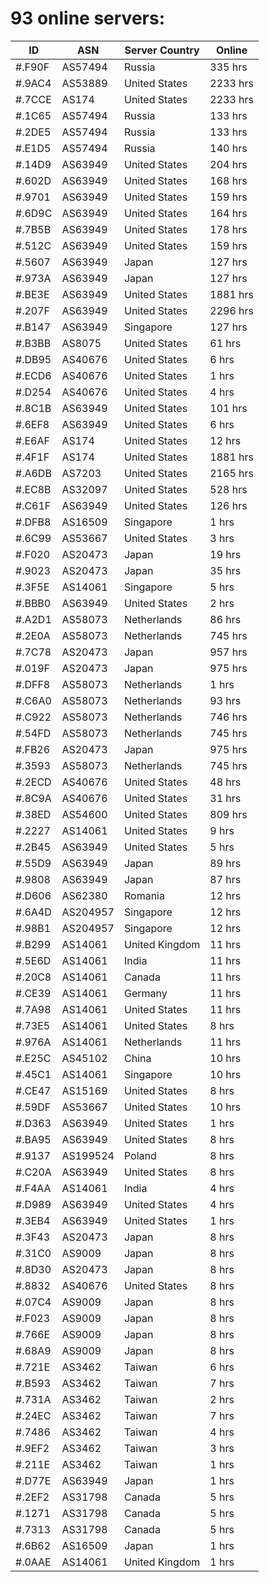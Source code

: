 # 93 online servers:

| ID | ASN | Server Country | Online |
| ------ | ------ | ------ | ------ |
| #.F90F | AS57494 | Russia | 335 hrs |
| #.9AC4 | AS53889 | United States | 2233 hrs |
| #.7CCE | AS174 | United States | 2233 hrs |
| #.1C65 | AS57494 | Russia | 133 hrs |
| #.2DE5 | AS57494 | Russia | 133 hrs |
| #.E1D5 | AS57494 | Russia | 140 hrs |
| #.14D9 | AS63949 | United States | 204 hrs |
| #.602D | AS63949 | United States | 168 hrs |
| #.9701 | AS63949 | United States | 159 hrs |
| #.6D9C | AS63949 | United States | 164 hrs |
| #.7B5B | AS63949 | United States | 178 hrs |
| #.512C | AS63949 | United States | 159 hrs |
| #.5607 | AS63949 | Japan | 127 hrs |
| #.973A | AS63949 | Japan | 127 hrs |
| #.BE3E | AS63949 | United States | 1881 hrs |
| #.207F | AS63949 | United States | 2296 hrs |
| #.B147 | AS63949 | Singapore | 127 hrs |
| #.B3BB | AS8075 | United States | 61 hrs |
| #.DB95 | AS40676 | United States | 6 hrs |
| #.ECD6 | AS40676 | United States | 1 hrs |
| #.D254 | AS40676 | United States | 4 hrs |
| #.8C1B | AS63949 | United States | 101 hrs |
| #.6EF8 | AS63949 | United States | 6 hrs |
| #.E6AF | AS174 | United States | 12 hrs |
| #.4F1F | AS174 | United States | 1881 hrs |
| #.A6DB | AS7203 | United States | 2165 hrs |
| #.EC8B | AS32097 | United States | 528 hrs |
| #.C61F | AS63949 | United States | 126 hrs |
| #.DFB8 | AS16509 | Singapore | 1 hrs |
| #.6C99 | AS53667 | United States | 3 hrs |
| #.F020 | AS20473 | Japan | 19 hrs |
| #.9023 | AS20473 | Japan | 35 hrs |
| #.3F5E | AS14061 | Singapore | 5 hrs |
| #.BBB0 | AS63949 | United States | 2 hrs |
| #.A2D1 | AS58073 | Netherlands | 86 hrs |
| #.2E0A | AS58073 | Netherlands | 745 hrs |
| #.7C78 | AS20473 | Japan | 957 hrs |
| #.019F | AS20473 | Japan | 975 hrs |
| #.DFF8 | AS58073 | Netherlands | 1 hrs |
| #.C6A0 | AS58073 | Netherlands | 93 hrs |
| #.C922 | AS58073 | Netherlands | 746 hrs |
| #.54FD | AS58073 | Netherlands | 745 hrs |
| #.FB26 | AS20473 | Japan | 975 hrs |
| #.3593 | AS58073 | Netherlands | 745 hrs |
| #.2ECD | AS40676 | United States | 48 hrs |
| #.8C9A | AS40676 | United States | 31 hrs |
| #.38ED | AS54600 | United States | 809 hrs |
| #.2227 | AS14061 | United States | 9 hrs |
| #.2B45 | AS63949 | United States | 5 hrs |
| #.55D9 | AS63949 | Japan | 89 hrs |
| #.9808 | AS63949 | Japan | 87 hrs |
| #.D606 | AS62380 | Romania | 12 hrs |
| #.6A4D | AS204957 | Singapore | 12 hrs |
| #.98B1 | AS204957 | Singapore | 12 hrs |
| #.B299 | AS14061 | United Kingdom | 11 hrs |
| #.5E6D | AS14061 | India | 11 hrs |
| #.20C8 | AS14061 | Canada | 11 hrs |
| #.CE39 | AS14061 | Germany | 11 hrs |
| #.7A98 | AS14061 | United States | 11 hrs |
| #.73E5 | AS14061 | United States | 8 hrs |
| #.976A | AS14061 | Netherlands | 11 hrs |
| #.E25C | AS45102 | China | 10 hrs |
| #.45C1 | AS14061 | Singapore | 10 hrs |
| #.CE47 | AS15169 | United States | 8 hrs |
| #.59DF | AS53667 | United States | 10 hrs |
| #.D363 | AS63949 | United States | 1 hrs |
| #.BA95 | AS63949 | United States | 8 hrs |
| #.9137 | AS199524 | Poland | 8 hrs |
| #.C20A | AS63949 | United States | 8 hrs |
| #.F4AA | AS14061 | India | 4 hrs |
| #.D989 | AS63949 | United States | 4 hrs |
| #.3EB4 | AS63949 | United States | 1 hrs |
| #.3F43 | AS20473 | Japan | 8 hrs |
| #.31C0 | AS9009 | Japan | 8 hrs |
| #.8D30 | AS20473 | Japan | 8 hrs |
| #.8832 | AS40676 | United States | 8 hrs |
| #.07C4 | AS9009 | Japan | 8 hrs |
| #.F023 | AS9009 | Japan | 8 hrs |
| #.766E | AS9009 | Japan | 8 hrs |
| #.68A9 | AS9009 | Japan | 8 hrs |
| #.721E | AS3462 | Taiwan | 6 hrs |
| #.B593 | AS3462 | Taiwan | 7 hrs |
| #.731A | AS3462 | Taiwan | 2 hrs |
| #.24EC | AS3462 | Taiwan | 7 hrs |
| #.7486 | AS3462 | Taiwan | 4 hrs |
| #.9EF2 | AS3462 | Taiwan | 3 hrs |
| #.211E | AS3462 | Taiwan | 1 hrs |
| #.D77E | AS63949 | Japan | 1 hrs |
| #.2EF2 | AS31798 | Canada | 5 hrs |
| #.1271 | AS31798 | Canada | 5 hrs |
| #.7313 | AS31798 | Canada | 5 hrs |
| #.6B62 | AS16509 | Japan | 1 hrs |
| #.0AAE | AS14061 | United Kingdom | 1 hrs |

